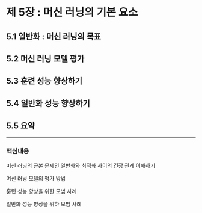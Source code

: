 # 제 5장 : 머신 러닝의 기본 요소
## 5.1 일반화 : 머신 러닝의 목표
## 5.2 머신 러닝 모델 평가
## 5.3 훈련 성능 향상하기
## 5.4 일반화 성능 향상하기
## 5.5 요약
---
### 핵심내용
머신 러닝의 근본 문제인 일반화와 최적화 사이의 긴장 관계 이해하기

머신 러닝 모델의 평가 방법

훈련 성능 향상을 위한 모범 사례

일반화 성능 향상을 위하 모범 사례
